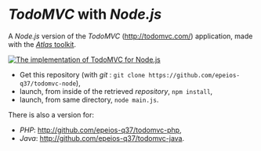 # *TodoMVC* with *Node.js*

A *Node.js* version of the *TodoMVC* (<http://todomvc.com/>) application, made with the [*Atlas* toolkit](http://github.com/epeios-q37/atlas-node/).

[![The implementation of TodoMVC for Node.js](http://q37.info/download/TodoMVC.gif "The implementation of TodoMVC for Node.js")](http://atlastk.org)

- Get this repository (with *git* : `git clone https://github.com/epeios-q37/todomvc-node`),
- launch, from inside of the retrieved *repository*, `npm install`,
- launch, from same directory, `node main.js`.

There is also a version for:

* *PHP*: <http://github.com/epeios-q37/todomvc-php>,
* *Java*: <http://github.com/epeios-q37/todomvc-java>.
